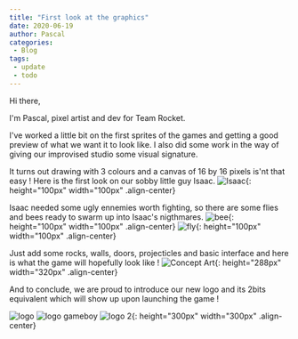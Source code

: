```yaml
---
title: "First look at the graphics"
date: 2020-06-19
author: Pascal
categories: 
 - Blog
tags:
 - update
 - todo
---
```


Hi there, 

I'm Pascal, pixel artist and dev for Team Rocket.

I've worked a little bit on the first sprites of the games and getting a good preview of what we want it to look like. 
I also did some work in the way of giving our improvised studio some visual signature.


It turns out drawing with 3 colours and a canvas of 16 by 16 pixels is'nt that easy !
Here is the first look on our sobby little guy Isaac.
![Isaac](../../assets/images/graphics1/isaac.png){: height="100px" width="100px" .align-center}

Isaac needed some ugly ennemies worth fighting, so there are some flies and bees ready to swarm up into Isaac's nigthmares.
![bee](../../assets/images/graphics1/big_bee.gif){: height="100px" width="100px" .align-center}
![fly](../../assets/images/graphics1/fly.gif){: height="100px" width="100px" .align-center}

Just add some rocks, walls, doors, projecticles and basic interface and here is what the game will hopefully look like !
![Concept Art](../../assets/images/graphics1/tests_isaac.png){: height="288px" width="320px" .align-center}

And to conclude, we are proud to introduce our new logo and its 2bits equivalent which will show up upon launching the game !

![logo](../../assets/images/graphics1/logo_anime.gif)
![logo gameboy](../../assets/images/graphics1/logo_anime_gameboy.gif)
![logo 2](../../assets/images/graphics1/logo_2.gif){: height="300px" width="300px" .align-center}

